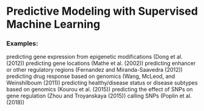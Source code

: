 # Predictive Modeling with Supervised Machine Learning

### Examples: 

predicting gene expression from epigenetic modifications (Dong et al. (2012))
predicting gene locations (Mathe et al. (2002))
predicting enhancer or other regulatory regions (Fernandez and Miranda-Saavedra (2012))
predicting drug response based on genomics (Wang, McLeod, and Weinshilboum (2011))
predicting healthy/disease status or disease subtypes based on genomics (Kourou et al. (2015))
predicting the effect of SNPs on gene regulation (Zhou and Troyanskaya (2015))
calling SNPs (Poplin et al. (2018))
